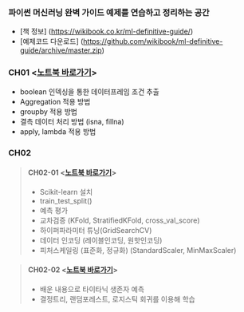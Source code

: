 ### 파이썬 머신러닝 완벽 가이드 예제를 연습하고 정리하는 공간
- [책 정보] (https://wikibook.co.kr/ml-definitive-guide/)
- [예제코드 다운로드] (https://github.com/wikibook/ml-definitive-guide/archive/master.zip)

### CH01 <[노트북 바로가기](https://github.com/JeongMyeong/PythonML-Guide-Study/blob/master/ch01/ch01.ipynb)>
- boolean 인덱싱을 통한 데이터프레임 조건 추출
- Aggregation 적용 방법
- groupby 적용 방법
- 결측 데이터 처리 방법 (isna, fillna)
- apply, lambda 적용 방법


### CH02
> #### CH02-01 <[노트북 바로가기](https://github.com/JeongMyeong/PythonML-Guide-Study/blob/master/ch02/ch02-01.ipynb)>
> - Scikit-learn 설치
> - train_test_split()
> - 예측 평가
> - 교차검증 (KFold, StratifiedKFold, cross_val_score)  
> - 하이퍼파라미터 튜닝(GridSearchCV)
> - 데이터 인코딩 (레이블인코딩, 원핫인코딩)
> - 피처스케일링 (표준화, 정규화) (StandardScaler, MinMaxScaler)

> #### CH02-02 <[노트북 바로가기](https://github.com/JeongMyeong/PythonML-Guide-Study/blob/master/ch02/ch02-02.ipynb)>
> - 배운 내용으로 타이타닉 생존자 예측
> - 결정트리, 랜덤포레스트, 로지스틱 회귀를 이용해 학습

